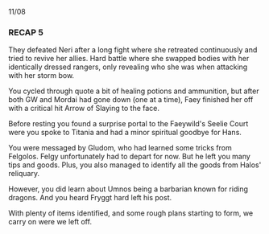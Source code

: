 11/08
### RECAP 5
They defeated Neri after a long fight where she retreated continuously and tried to revive her allies. Hard battle where she swapped bodies with her identically dressed rangers, only revealing who she was when attacking with her storm bow.

You cycled through quote a bit of healing potions and ammunition, but after both GW and Mordai had gone down (one at a time), Faey finished her off with a critical hit Arrow of Slaying to the face.

Before resting you found a surprise portal to the Faeywild's Seelie Court were you spoke to Titania and had a minor spiritual goodbye for Hans.

You were messaged by Gludom, who had learned some tricks from Felgolos. Felgy unfortunately had to depart for now. But he left you many tips and goods. Plus, you also managed to identify all the goods from Halos' reliquary.

However, you did learn about Umnos being a barbarian known for riding dragons. And you heard Fryggt hard left his post.

With plenty of items identified, and some rough plans starting to form, we carry on were we left off.
